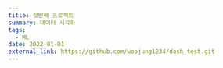 ```yaml
---
title: 첫번째 프로젝트
summary: 데이터 시각화
tags:
  - ML
date: 2022-01-01
external_link: https://github.com/woojung1234/dash_test.git
---
```

